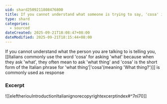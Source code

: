 ```yaml
---
uid: shard2509211808476800
title: If you cannot understand what someone is trying to say, 'cosa' is commonly used as response
type: shard
categories:
  - sourced
dateCreated: 2025-09-21T18:08:47+08:00
dateModified: 2025-09-21T18:15:44+08:00
---
```

If you cannot understand what the person you are talking to is telling you, [[Italians commonly use the word 'cosa' for asking 'what' because when they ask 'what', they often mean to ask 'what thing' and 'cosa' is the short form of the Italian phrase for 'what thing'|'cosa'(meaning 'What thing?')]] is commonly used as response
### Excerpt
![[eleftheriouIntroductionItalianignorecopyrightexcerptindex#^7nl70]]